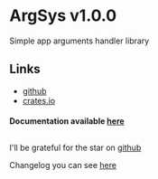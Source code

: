 # ArgSys v1.0.0

Simple app arguments handler library

## Links
- [github](https://github.com/egevtech/argsys)
- [crates.io](https://crates.io/crates/argsys)

#### Documentation available [here](https://docs.rs/argsys/0.2.0/argsys/)

##

I'll be grateful for the star on [github](https://github.com/egevtech/argsys) <p>
Changelog you can see [here](changelog.md)
